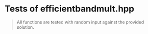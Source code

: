 # Tests of efficientbandmult.hpp

> All functions are tested with random input against the provided solution.